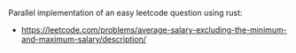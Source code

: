 Parallel implementation of an easy leetcode question using rust: 
- https://leetcode.com/problems/average-salary-excluding-the-minimum-and-maximum-salary/description/
